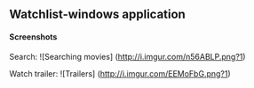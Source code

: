 ## Watchlist-windows application

#### Screenshots

Search:
![Searching movies] (http://i.imgur.com/n56ABLP.png?1)

Watch trailer:
![Trailers] (http://i.imgur.com/EEMoFbG.png?1)


